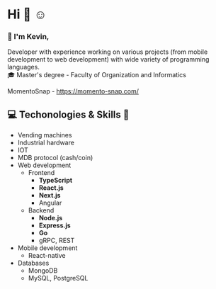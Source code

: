 # Hi :wave: :relaxed: <br/>
### :raising_hand: I'm Kevin,
Developer with experience working on various projects (from mobile development to web development) with wide variety of programming languages. <br/>
:mortar_board: Master's degree - Faculty of Organization and Informatics

MomentoSnap - https://momento-snap.com/

## :computer: Techonologies & Skills :wrench: <br/>
* Vending machines
 * Industrial hardware
 * IOT
 * MDB protocol (cash/coin) 
* Web development
  * Frontend
    * <b>TypeScript</b>
    * <b>React.js</b>
    * <b>Next.js</b>
    * Angular
  * Backend
    * <b>Node.js</b>
    * <b>Express.js</b>
    * <b>Go</b>
     * gRPC, REST
* Mobile development
  * React-native
* Databases
  * MongoDB
  * MySQL, PostgreSQL 
